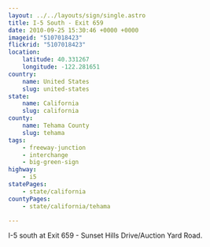 ```yaml
---
layout: ../../layouts/sign/single.astro
title: I-5 South - Exit 659
date: 2010-09-25 15:30:46 +0000 +0000
imageid: "5107018423"
flickrid: "5107018423"
location:
    latitude: 40.331267
    longitude: -122.281651
country:
    name: United States
    slug: united-states
state:
    name: California
    slug: california
county:
    name: Tehama County
    slug: tehama
tags:
    - freeway-junction
    - interchange
    - big-green-sign
highway:
    - i5
statePages:
    - state/california
countyPages:
    - state/california/tehama

---
```

I-5 south at Exit 659 - Sunset Hills Drive/Auction Yard Road.